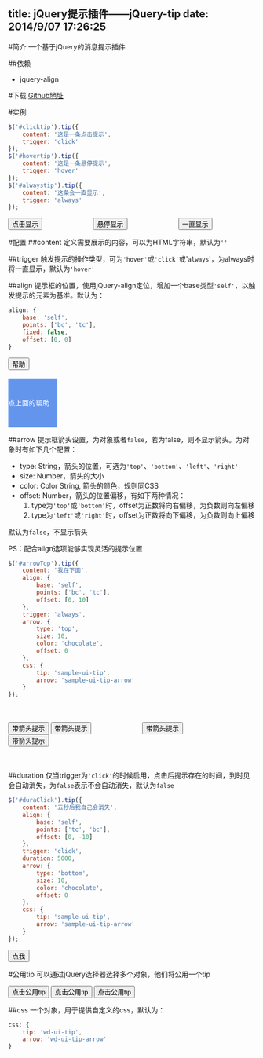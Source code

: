 title: jQuery提示插件——jQuery-tip
date: 2014/9/07 17:26:25
---

<escape>
<link rel="stylesheet" type="text/css" href="/css/widget/jquery-widget-min.css">
<link rel="stylesheet" type="text/css" href="/css/tip/jquery-tip-min.css">
<link rel="stylesheet" type="text/css" href="/css/tip.css">

<script type="text/javascript" src="/js/align/jquery-align-min.js"></script>
<script type="text/javascript" src="/js/tip/jquery-tip-min.js"></script>
</escape>

#简介
一个基于jQuery的消息提示插件

##依赖
* jquery-align

#下载
[Github地址](https://github.com/LingyuCoder/jquery-tip)

#实例
```javascript
$('#clicktip').tip({
    content: '这是一条点击提示',
    trigger: 'click'
});
$('#hovertip').tip({
    content: '这是一条悬停提示',
    trigger: 'hover'
});
$('#alwaystip').tip({
    content: '这条会一直显示',
    trigger: 'always'
});
```

<escape>
<button id="clicktip" class="btn btn-open">点击显示</button>
<button id="hovertip" class="btn btn-open" style="margin-left: 100px">悬停显示</button>
<button id="alwaystip" class="btn btn-open" style="margin-left: 100px">一直显示</button>
<script type="text/javascript">
$('#clicktip').tip({
    content: '这是一条点击提示',
    trigger: 'click'
});
$('#hovertip').tip({
    content: '这是一条悬停提示',
    trigger: 'hover'
});
$('#alwaystip').tip({
    content: '这条会一直显示',
    trigger: 'always'
});
</script>
</escape>
    
#配置
##content
定义需要展示的内容，可以为HTML字符串，默认为`''`

##trigger
触发提示的操作类型，可为`'hover'`或`'click'`或'`always`'，为always时将一直显示，默认为`'hover'`

##align
提示框的位置，使用jQuery-align定位，增加一个base类型`'self'`，以触发提示的元素为基准。默认为：
```javascript
align: {
    base: 'self',
    points: ['bc', 'tc'],
    fixed: false,
    offset: [0, 0]
}
```

<escape>
<button id="alignClick" class="btn btn-open">帮助</button>
<br>
<br>
<div id="alignSquare" style="width: 100px;height: 100px;background: cornflowerblue;line-height: 100px;color:#fff">点上面的帮助</div>
<script type="text/javascript">
    $('#alignClick').tip({
        content: '这是一个蓝色的方块',
        align: {
            base: '#alignSquare',
            points: ['cr', 'cl'],
            offset: [10, 0]
        },
        trigger: 'click',
        arrow: {
            type: 'left',
            size: 10,
            color: 'chocolate',
            offset: 0
        },
        css: {
            tip: 'sample-ui-tip',
            arrow: 'sample-ui-tip-arrow'
        }
    });
</script>
</escape>

##arrow
提示框箭头设置，为对象或者`false`，若为false，则不显示箭头。为对象时有如下几个配置：
* type: String，箭头的位置，可选为`'top'`、`'bottom'`、`'left'`、`'right'`
* size: Number，箭头的大小
* color: Color String, 箭头的颜色，规则同CSS
* offset: Number，箭头的位置偏移，有如下两种情况：
    1. type为`'top'`或`'bottom'`时，offset为正数将向右偏移，为负数则向左偏移
    2. type为`'left'`或`'right'`时，offset为正数将向下偏移，为负数则向上偏移

默认为`false`，不显示箭头

PS：配合align选项能够实现灵活的提示位置

```javascript
$('#arrowTop').tip({
    content: '我在下面',
    align: {
        base: 'self',
        points: ['bc', 'tc'],
        offset: [0, 10]
    },
    trigger: 'always',
    arrow: {
        type: 'top',
        size: 10,
        color: 'chocolate',
        offset: 0
    },
    css: {
        tip: 'sample-ui-tip',
        arrow: 'sample-ui-tip-arrow'
    }
});
```

<escape>
<br>
<br>
<button id="arrowTop" class="btn btn-open">带箭头提示</button>
<button id="arrowBottom" class="btn btn-open">带箭头提示</button>
<button id="arrowLeft" class="btn btn-open" style="margin-left: 100px">带箭头提示</button>
<button id="arrowRight" class="btn btn-open" style="margin-right: 100px">带箭头提示</button>
<br>
<br>
<br>
<script type="text/javascript">
    $('#arrowTop').tip({
        content: '我在下面',
        align: {
            base: 'self',
            points: ['bc', 'tc'],
            offset: [0, 10]
        },
        trigger: 'always',
        arrow: {
            type: 'top',
            size: 10,
            color: 'chocolate',
            offset: 0
        },
        css: {
            tip: 'sample-ui-tip',
            arrow: 'sample-ui-tip-arrow'
        }
    });
    $('#arrowBottom').tip({
        content: '我在上面',
        align: {
            base: 'self',
            points: ['tc', 'bc'],
            offset: [0, -10]
        },
        trigger: 'always',
        arrow: {
            type: 'bottom',
            size: 10,
            color: 'chocolate',
            offset: 0
        },
        css: {
            tip: 'sample-ui-tip',
            arrow: 'sample-ui-tip-arrow'
        }
    });
    $('#arrowLeft').tip({
        content: '我在左边',
        align: {
            base: 'self',
            points: ['cl', 'cr'],
            offset: [-10, 0]
        },
        trigger: 'always',
        arrow: {
            type: 'right',
            size: 10,
            color: 'chocolate',
            offset: 0
        },
        css: {
            tip: 'sample-ui-tip',
            arrow: 'sample-ui-tip-arrow'
        }
    });
    $('#arrowRight').tip({
        content: '我在右边',
        align: {
            base: 'self',
            points: ['cr', 'cl'],
            offset: [10, 0]
        },
        trigger: 'always',
        arrow: {
            type: 'left',
            size: 10,
            color: 'chocolate',
            offset: 0
        },
        css: {
            tip: 'sample-ui-tip',
            arrow: 'sample-ui-tip-arrow'
        }
    });

</script>
</escape>

##duration
仅当trigger为`'click'`的时候启用，点击后提示存在的时间，到时见会自动消失，为`false`表示不会自动消失，默认为`false`

```javascript
$('#duraClick').tip({
    content: '五秒后我自己会消失',
    align: {
        base: 'self',
        points: ['tc', 'bc'],
        offset: [0, -10]
    },
    trigger: 'click',
    duration: 5000,
    arrow: {
        type: 'bottom',
        size: 10,
        color: 'chocolate',
        offset: 0
    },
    css: {
        tip: 'sample-ui-tip',
        arrow: 'sample-ui-tip-arrow'
    }
});
```

<escape>
<button id="duraClick" class="btn btn-open">点我</button>
<script type="text/javascript">
    $('#duraClick').tip({
        content: '五秒后我自己会消失',
        align: {
            base: 'self',
            points: ['tc', 'bc'],
            offset: [0, -10]
        },
        trigger: 'click',
        duration: 5000,
        arrow: {
            type: 'bottom',
            size: 10,
            color: 'chocolate',
            offset: 0
        },
        css: {
            tip: 'sample-ui-tip',
            arrow: 'sample-ui-tip-arrow'
        }
    });
</script>
</escape>

#公用tip
可以通过jQuery选择器选择多个对象，他们将公用一个tip

<escape>
<button class="btn btn-open btn-common-click btn-1">点击公用tip</button>
<button class="btn btn-open btn-common-click btn-2">点击公用tip</button>
<button class="btn btn-open btn-common-click btn-3">点击公用tip</button>
<script type="text/javascript">
    $('.btn-common-click').tip({
        content: '我在右边',
        align: {
            base: 'self',
            points: ['cr', 'cl'],
            offset: [10, 0]
        },
        trigger: 'click',
        arrow: {
            type: 'left',
            size: 10,
            color: 'chocolate',
            offset: 0
        },
        css: {
            tip: 'sample-ui-tip',
            arrow: 'sample-ui-tip-arrow'
        }
    });
</script>
</escape>

##css
一个对象，用于提供自定义的css，默认为：
```javascript
css: {
    tip: 'wd-ui-tip',
    arrow: 'wd-ui-tip-arrow'
}
```




